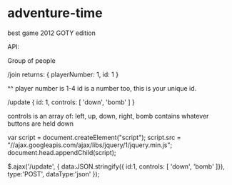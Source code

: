 # adventure-time
best game 2012 GOTY edition



API:

Group of people


/join
returns: { playerNumber: 1, id: 1 }

^^ player number is 1-4
id is a number too, this is your unique id.



/update
{ id: 1, controls: [ 'down', 'bomb' ] }

controls is an array of:
left, up, down, right, bomb
contains whatever buttons are held down



var script = document.createElement("script");
script.src = "//ajax.googleapis.com/ajax/libs/jquery/1/jquery.min.js";
document.head.appendChild(script);


$.ajax('/update', { data:JSON.stringify({ id:1, controls: [ 'down', 'bomb' ]}), type:'POST', dataType:'json' });
